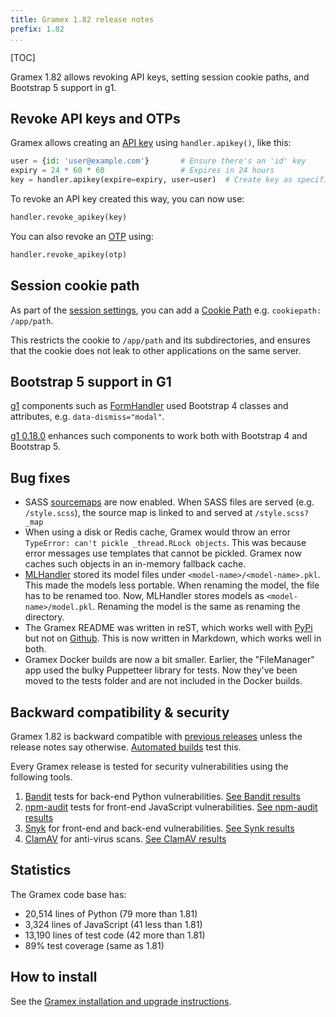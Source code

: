 ```yaml
---
title: Gramex 1.82 release notes
prefix: 1.82
...
```


[TOC]

Gramex 1.82 allows revoking API keys, setting session cookie paths, and Bootstrap 5 support in g1.

## Revoke API keys and OTPs

Gramex allows creating an [API key](../../auth/#api-key) using `handler.apikey()`, like this:

```python
user = {id: 'user@example.com'}       # Ensure there's an 'id' key
expiry = 24 * 60 * 60                 # Expires in 24 hours
key = handler.apikey(expire=expiry, user=user)  # Create key as specified user
```

To revoke an API key created this way, you can now use:

```python
handler.revoke_apikey(key)
```

You can also revoke an [OTP](../../auth/#otp) using:

```python
handler.revoke_apikey(otp)
```

## Session cookie path

As part of the [session settings](../../auth/#session-security), you can add a
[Cookie Path](https://developer.mozilla.org/en-US/docs/Web/HTTP/Headers/Set-Cookie)
e.g. `cookiepath: /app/path`.

This restricts the cookie to `/app/path` and its subdirectories, and ensures that the cookie
does not leak to other applications on the same server.

## Bootstrap 5 support in G1

[g1](../../g1) components such as [FormHandler](../../g1/formhandler) used Bootstrap 4 classes and attributes, e.g. `data-dismiss="modal"`.

[g1 0.18.0](https://www.npmjs.com/package/g1/v/0.18.0) enhances such components to work both with Bootstrap 4 and Bootstrap 5.

## Bug fixes

- SASS [sourcemaps](https://sourcemaps.info/spec.html) are now enabled. When SASS files are served (e.g. `/style.scss`), the source map is linked to and served at `/style.scss?_map`
- When using a disk or Redis cache, Gramex would throw an error `TypeError: can't pickle _thread.RLock objects`. This was because error messages use templates that cannot be pickled. Gramex now caches such objects in an in-memory fallback cache.
- [MLHandler](../../mlhandler/) stored its model files under `<model-name>/<model-name>.pkl`. This made the models less portable. When renaming the model, the file has to be renamed too. Now, MLHandler stores models as `<model-name>/model.pkl`. Renaming the model is the same as renaming the directory.
- The Gramex README was written in reST, which works well with [PyPi](https://pypi.org/project/gramex/) but not on [Github](https://github.com/gramener/gramex/). This is now written in Markdown, which works well in both.
- Gramex Docker builds are now a bit smaller. Earlier, the "FileManager" app used the bulky Puppetteer library for tests. Now they've been moved to the tests folder and are not included in the Docker builds.

## Backward compatibility & security

Gramex 1.82 is backward compatible with [previous releases](../) unless the release notes say otherwise.
[Automated builds](https://travis-ci.com/github/gramener/gramex/builds) test this.

Every Gramex release is tested for security vulnerabilities using the following tools.

1. [Bandit](https://bandit.readthedocs.io/) tests for back-end Python vulnerabilities.
   [See Bandit results](https://github.com/gramener/gramex/blob/master/reports/bandit.txt)
2. [npm-audit](https://docs.npmjs.com/cli/v6/commands/npm-audit) tests for front-end JavaScript vulnerabilities.
   [See npm-audit results](https://github.com/gramener/gramex/blob/master/reports/npm-audit.txt)
3. [Snyk](https://snyk.io/) for front-end and back-end vulnerabilities.
   [See Synk results](https://github.com/gramener/gramex/blob/master/reports/snyk.txt)
4. [ClamAV](https://www.clamav.net/) for anti-virus scans.
   [See ClamAV results](https://github.com/gramener/gramex/blob/master/reports/clamav.txt)

## Statistics

The Gramex code base has:

- 20,514 lines of Python (79 more than 1.81)
- 3,324 lines of JavaScript (41 less than 1.81)
- 13,190 lines of test code (42 more than 1.81)
- 89% test coverage (same as 1.81)

## How to install

See the [Gramex installation and upgrade instructions](../../install/).
